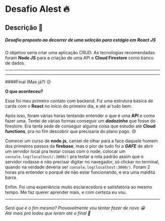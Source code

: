 # Desafio Alest 🔥

## Descrição 📝

##### Desafio proposto ao decorrer de uma seleção para estágio em React JS

O objetivo seria criar uma aplicação CRUD. As tecnologias recomendadas foram **Node JS** para a criação de uma APi e **Cloud Firestore** como banco de dados.

---

---

####Final (Mas já?) 😕

**O que aconteceu?**

Esse foi meu primeiro contato com backend. Fiz uma estrutura básica de cards com o **React** no início do primeiro dia, e até aí tudo bem.

Após isso, foram várias horas tentando entender o que é uma **API** e como fazer uma. Tentei de várias formas conseguir um **_dadozinho_** que fosse do firestore. Era tanta sede de conseguir alguma coisa que estudei até **Cloud functions**, pra no fim descobrir que precisaria do plano pago. 😢

Comecei um curso de **node.js**, cansei de olhar para a face daquele homem dos primeiros passos da **firebase**, mas o pior de tudo foi a **_GAFE_** de abrir um servidor local pra testar coisas com o node, colocar um `console.log(localhost/:3000/)` pra testar a rota padrão assim que o servidor rodasse e não precisar digitar no navegador, só clickar no terminal, quando na verdade deveria ser `console.log(localhost:3000/)`. Foram 2 horas pra entender o porquê de não estar funcionando, e era uma maldita barra.

Enfim. Foi uma experiência muito esclarecedora e satisfatória ao mesmo tempo. Me faz querer aprender mais, e com certeza eu vou.

---

###### Será que é o fim mesmo? Provavelmente vou tentar fazer de novo 😁<br>Até mais pra todos que leram até o final 👋

